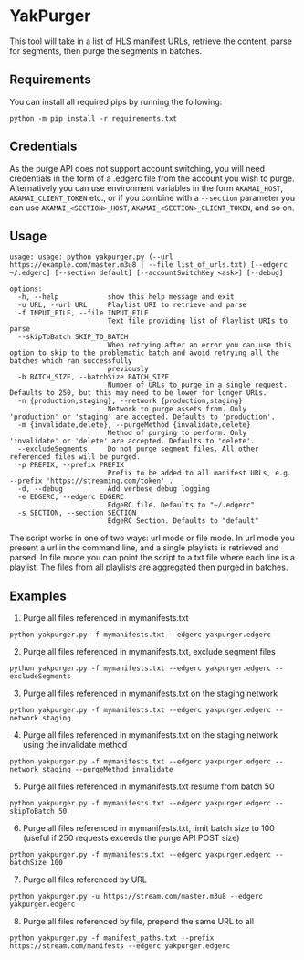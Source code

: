 # YakPurger

This tool will take in a list of HLS manifest URLs, retrieve the content, parse for segments, then purge the segments in batches.

## Requirements

You can install all required pips by running the following:

```shell
python -m pip install -r requirements.txt
```

## Credentials

As the purge API does not support account switching, you will need credentials in the form of a .edgerc file from the account you wish to purge. Alternatively you can use environment variables in the form `AKAMAI_HOST`, `AKAMAI_CLIENT_TOKEN` etc., or if you combine with a `--section` parameter you can use `AKAMAI_<SECTION>_HOST`, `AKAMAI_<SECTION>_CLIENT_TOKEN`, and so on.

## Usage

```shell
usage: usage: python yakpurger.py (--url https://example.com/master.m3u8 | --file list_of_urls.txt) [--edgerc ~/.edgerc] [--section default] [--accountSwitchKey <ask>] [--debug]

options:
  -h, --help            show this help message and exit
  -u URL, --url URL     Playlist URI to retrieve and parse
  -f INPUT_FILE, --file INPUT_FILE
                        Text file providing list of Playlist URIs to parse
  --skipToBatch SKIP_TO_BATCH
                        When retrying after an error you can use this option to skip to the problematic batch and avoid retrying all the batches which ran successfully
                        previously
  -b BATCH_SIZE, --batchSize BATCH_SIZE
                        Number of URLs to purge in a single request. Defaults to 250, but this may need to be lower for longer URLs.
  -n {production,staging}, --network {production,staging}
                        Network to purge assets from. Only 'production' or 'staging' are accepted. Defaults to 'production'.
  -m {invalidate,delete}, --purgeMethod {invalidate,delete}
                        Method of purging to perform. Only 'invalidate' or 'delete' are accepted. Defaults to 'delete'.
  --excludeSegments     Do not purge segment files. All other referenced files will be purged.
  -p PREFIX, --prefix PREFIX
                        Prefix to be added to all manifest URLs, e.g. --prefix 'https://streaming.com/token' .
  -d, --debug           Add verbose debug logging
  -e EDGERC, --edgerc EDGERC
                        EdgeRC file. Defaults to "~/.edgerc"
  -s SECTION, --section SECTION
                        EdgeRC Section. Defaults to "default"
```

The script works in one of two ways: url mode or file mode. In url mode you present a url in the command line, and a single playlists is retrieved and parsed. In file mode you can point the script to a txt file where each line is a playlist. The files from all playlists are aggregated then purged in batches.

## Examples

1. Purge all files referenced in mymanifests.txt

```shell
python yakpurger.py -f mymanifests.txt --edgerc yakpurger.edgerc
```

2. Purge all files referenced in mymanifests.txt, exclude segment files

```shell
python yakpurger.py -f mymanifests.txt --edgerc yakpurger.edgerc --excludeSegments
```

3. Purge all files referenced in mymanifests.txt on the staging network

```shell
python yakpurger.py -f mymanifests.txt --edgerc yakpurger.edgerc --network staging
```

4. Purge all files referenced in mymanifests.txt on the staging network using the invalidate method

```shell
python yakpurger.py -f mymanifests.txt --edgerc yakpurger.edgerc --network staging --purgeMethod invalidate
```

5. Purge all files referenced in mymanifests.txt resume from batch 50

```shell
python yakpurger.py -f mymanifests.txt --edgerc yakpurger.edgerc --skipToBatch 50
```

6. Purge all files referenced in mymanifests.txt, limit batch size to 100 (useful if 250 requests exceeds the purge API POST size)

```shell
python yakpurger.py -f mymanifests.txt --edgerc yakpurger.edgerc --batchSize 100
```

7. Purge all files referenced by URL

```shell
python yakpurger.py -u https://stream.com/master.m3u8 --edgerc yakpurger.edgerc
```

8. Purge all files referenced by file, prepend the same URL to all

```shell
python yakpurger.py -f manifest_paths.txt --prefix https://stream.com/manifests --edgerc yakpurger.edgerc
```